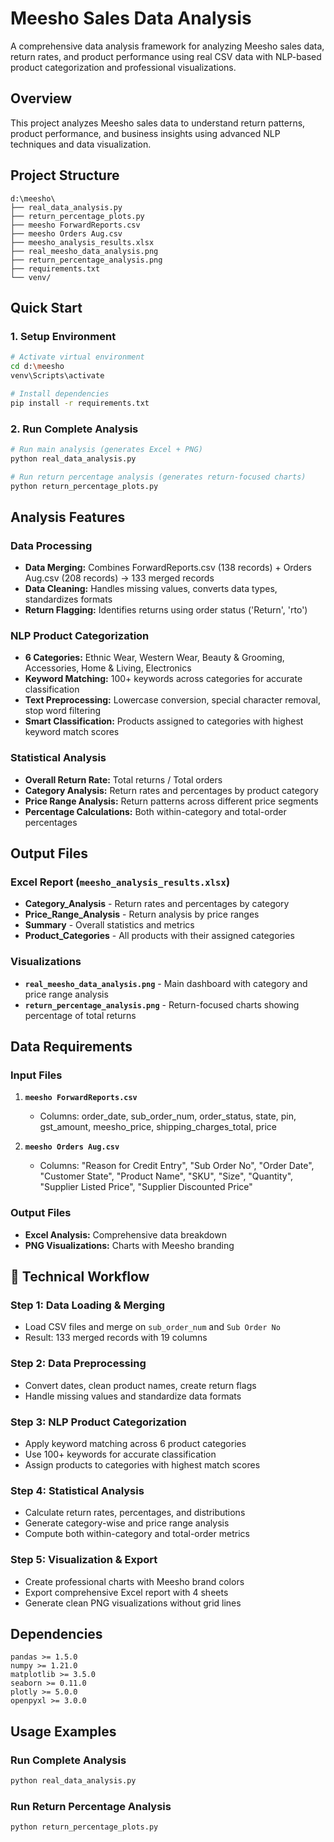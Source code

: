 # Meesho Sales Data Analysis

A comprehensive data analysis framework for analyzing Meesho sales data, return rates, and product performance using real CSV data with NLP-based product categorization and professional visualizations.

##  Overview

This project analyzes Meesho sales data to understand return patterns, product performance, and business insights using advanced NLP techniques and data visualization.

##  Project Structure

```
d:\meesho\
├── real_data_analysis.py              
├── return_percentage_plots.py         
├── meesho ForwardReports.csv          
├── meesho Orders Aug.csv              
├── meesho_analysis_results.xlsx      
├── real_meesho_data_analysis.png    
├── return_percentage_analysis.png     
├── requirements.txt                  
└── venv/                            
```

##  Quick Start

### 1. Setup Environment
```bash
# Activate virtual environment
cd d:\meesho
venv\Scripts\activate

# Install dependencies
pip install -r requirements.txt
```

### 2. Run Complete Analysis
```bash
# Run main analysis (generates Excel + PNG)
python real_data_analysis.py

# Run return percentage analysis (generates return-focused charts)
python return_percentage_plots.py
```

##  Analysis Features

### **Data Processing**
- **Data Merging:** Combines ForwardReports.csv (138 records) + Orders Aug.csv (208 records) → 133 merged records
- **Data Cleaning:** Handles missing values, converts data types, standardizes formats
- **Return Flagging:** Identifies returns using order status ('Return', 'rto')

### **NLP Product Categorization**
- **6 Categories:** Ethnic Wear, Western Wear, Beauty & Grooming, Accessories, Home & Living, Electronics
- **Keyword Matching:** 100+ keywords across categories for accurate classification
- **Text Preprocessing:** Lowercase conversion, special character removal, stop word filtering
- **Smart Classification:** Products assigned to categories with highest keyword match scores

### **Statistical Analysis**
- **Overall Return Rate:** Total returns / Total orders
- **Category Analysis:** Return rates and percentages by product category
- **Price Range Analysis:** Return patterns across different price segments
- **Percentage Calculations:** Both within-category and total-order percentages

##  Output Files

### **Excel Report (`meesho_analysis_results.xlsx`)**
-  **Category_Analysis** - Return rates and percentages by category
- **Price_Range_Analysis** - Return analysis by price ranges
- **Summary** - Overall statistics and metrics
- **Product_Categories** - All products with their assigned categories

### **Visualizations**
- **`real_meesho_data_analysis.png`** - Main dashboard with category and price range analysis
- **`return_percentage_analysis.png`** - Return-focused charts showing percentage of total returns

##  Data Requirements

### **Input Files**
1. **`meesho ForwardReports.csv`** 
   - Columns: order_date, sub_order_num, order_status, state, pin, gst_amount, meesho_price, shipping_charges_total, price

2. **`meesho Orders Aug.csv`**
   - Columns: "Reason for Credit Entry", "Sub Order No", "Order Date", "Customer State", "Product Name", "SKU", "Size", "Quantity", "Supplier Listed Price", "Supplier Discounted Price"

### **Output Files**
- **Excel Analysis:** Comprehensive data breakdown 
- **PNG Visualizations:** Charts with Meesho branding

## 🔧 Technical Workflow

### **Step 1: Data Loading & Merging**
- Load CSV files and merge on `sub_order_num` and `Sub Order No`
- Result: 133 merged records with 19 columns

### **Step 2: Data Preprocessing**
- Convert dates, clean product names, create return flags
- Handle missing values and standardize data formats

### **Step 3: NLP Product Categorization**
- Apply keyword matching across 6 product categories
- Use 100+ keywords for accurate classification
- Assign products to categories with highest match scores

### **Step 4: Statistical Analysis**
- Calculate return rates, percentages, and distributions
- Generate category-wise and price range analysis
- Compute both within-category and total-order metrics

### **Step 5: Visualization & Export**
- Create professional charts with Meesho brand colors
- Export comprehensive Excel report with 4 sheets
- Generate clean PNG visualizations without grid lines

##  Dependencies

```
pandas >= 1.5.0
numpy >= 1.21.0
matplotlib >= 3.5.0
seaborn >= 0.11.0
plotly >= 5.0.0
openpyxl >= 3.0.0
```

##  Usage Examples

### **Run Complete Analysis**
```bash
python real_data_analysis.py
```

### **Run Return Percentage Analysis**
```bash
python return_percentage_plots.py
```

